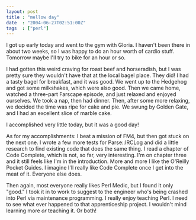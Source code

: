 ```yaml
---
layout: post
title : "mellow day"
date  : "2004-06-27T02:51:00Z"
tags  : ["perl"]
---
```

I got up early today and went to the gym with Gloria.  I haven't been there in about two weeks, so I was happy to do an hour worth of cardio stuff.  Tomorrow maybe I'll try to bike for an hour or so.

I had gotten this weird craving for roast beef and horseradish, but I was pretty sure they wouldn't have that at the local bagel place.  They did!  I had a tasty bagel for breakfast, and it was good.  We went up to the Hedgehog and got some milkshakes, which were also good.  Then we came home, watched a three-part Farscape episode, and just relaxed and enjoyed ourselves.  We took a nap, then had dinner.  Then, after some more relaxing, we decided the time was ripe for cake and pie.  We swung by Golden Gate, and I had an excellent slice of marble cake.

I accomplished very little today, but it was a good day!

As for my accomplishments: I beat a mission of FM4, but then got stuck on the next one.  I wrote a few more tests for Parse::IRCLog and did a little research to find existing code that does the same thing.  I read a chapter of Code Complete, which is not, so far, very interesting.  I'm on chapter three and it still feels like I'm in the introduction.  More and more I like the O'Reilly Pocket Guides.  I imagine I'll really like Code Complete once I get into the meat of it.  Everyone else does.

Then again, most everyone really likes Perl Medic, but I found it only "good." I took it in to work to suggest to the engineer who's being crashed into Perl via maintenance programming.  I really enjoy teaching Perl.  I need to see what ever happened to that apprenticeship project.  I wouldn't mind learning more <em>or</em> teaching it.  Or both!

